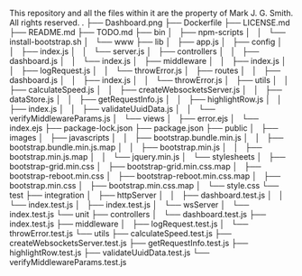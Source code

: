 This repository and all the files within it are the property of Mark J. G. Smith. All rights reserved.
.
├── Dashboard.png
├── Dockerfile
├── LICENSE.md
├── README.md
├── TODO.md
├── bin
│   ├── npm-scripts
│   │   └── install-bootstrap.sh
│   └── www
├── lib
│   ├── app.js
│   ├── config
│   │   ├── index.js
│   │   └── server.js
│   ├── controllers
│   │   ├── dashboard.js
│   │   └── index.js
│   ├── middleware
│   │   ├── index.js
│   │   ├── logRequest.js
│   │   └── throwError.js
│   ├── routes
│   │   ├── dashboard.js
│   │   ├── index.js
│   │   └── throwError.js
│   ├── utils
│   │   ├── calculateSpeed.js
│   │   ├── createWebsocketsServer.js
│   │   ├── dataStore.js
│   │   ├── getRequestInfo.js
│   │   ├── highlightRow.js
│   │   ├── index.js
│   │   ├── validateUuidData.js
│   │   └── verifyMiddlewareParams.js
│   └── views
│       ├── error.ejs
│       └── index.ejs
├── package-lock.json
├── package.json
├── public
│   ├── images
│   ├── javascripts
│   │   ├── bootstrap.bundle.min.js
│   │   ├── bootstrap.bundle.min.js.map
│   │   ├── bootstrap.min.js
│   │   ├── bootstrap.min.js.map
│   │   └── jquery.min.js
│   └── stylesheets
│       ├── bootstrap-grid.min.css
│       ├── bootstrap-grid.min.css.map
│       ├── bootstrap-reboot.min.css
│       ├── bootstrap-reboot.min.css.map
│       ├── bootstrap.min.css
│       ├── bootstrap.min.css.map
│       └── style.css
└── test
    ├── integration
    │   ├── httpServer
    │   │   ├── dashboard.test.js
    │   │   └── index.test.js
    │   ├── index.test.js
    │   └── wsServer
    │       └── index.test.js
    └── unit
        ├── controllers
        │   └── dashboard.test.js
        ├── index.test.js
        ├── middleware
        │   ├── logRequest.test.js
        │   └── throwError.test.js
        └── utils
            ├── calculateSpeed.test.js
            ├── createWebsocketsServer.test.js
            ├── getRequestInfo.test.js
            ├── highlightRow.test.js
            ├── validateUuidData.test.js
            └── verifyMiddlewareParams.test.js